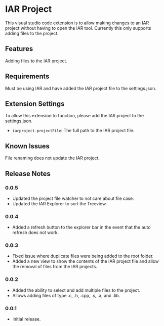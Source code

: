 # IAR Project

This visual studio code extension is to allow making changes to an IAR project without having to open the IAR tool. Currently this only supports adding files to the project.

## Features

Adding files to the IAR project.

## Requirements

Must be using IAR and have added the IAR project file to the settings.json.

## Extension Settings

To allow this extension to function, please add the IAR project to the settings.json.

* `iarproject.projectFile`: The full path to the IAR project file.

## Known Issues

File renaming does not update the IAR project.

## Release Notes

### 0.0.5

* Updated the project file watcher to not care about file case.
* Updated the IAR Explorer to sort the Treeview.

### 0.0.4

* Added a refresh button to the explorer bar in the event that the auto refresh does not work.

### 0.0.3

* Fixed issue where duplicate files were being added to the root folder.
* Added a new view to show the contents of the IAR project file and allow the removal of files from the IAR projects.

### 0.0.2

* Added the ability to select and add multiple files to the project.
* Allows adding files of type .c, .h, .cpp, .s, .a, and .lib.

### 0.0.1

* Initial release.
